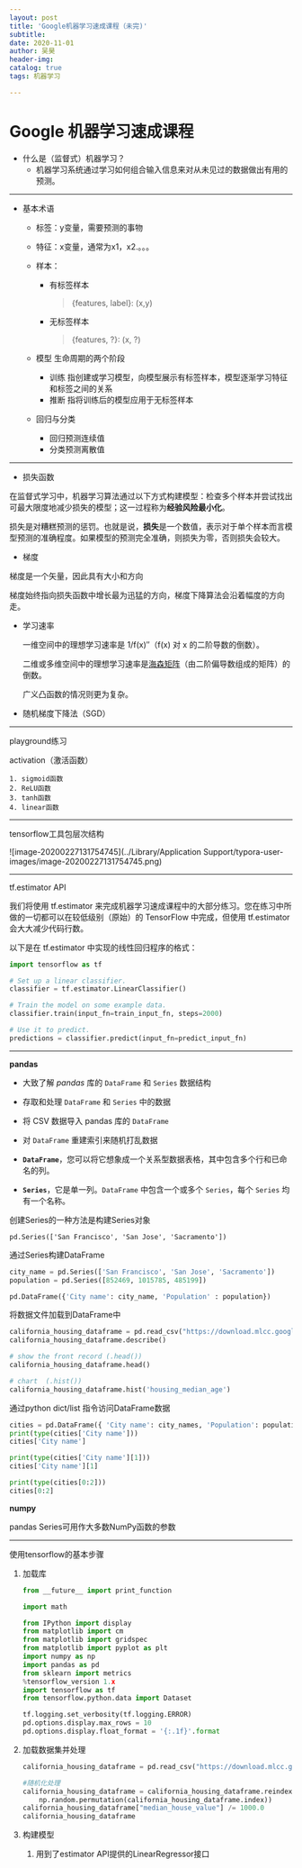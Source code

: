 ```yaml
---
layout:	post
title: 'Google机器学习速成课程（未完)'
subtitle:
date: 2020-11-01
author: 吴昊
header-img:
catalog: true
tags: 机器学习

---
```


# Google 机器学习速成课程

- 什么是（监督式）机器学习？
  - 机器学习系统通过学习如何组合输入信息来对从未见过的数据做出有用的预测。

---

- 基本术语

  - 标签：y变量，需要预测的事物

  - 特征：x变量，通常为x1，x2.。。。

  - 样本：

    - 有标签样本

      > {features, label}: (x,y)

    - 无标签样本

      > {features, ?}: (x, ?)

  - 模型 生命周期的两个阶段

    - 训练 指创建或学习模型，向模型展示有标签样本，模型逐渐学习特征和标签之间的关系
    - 推断 指将训练后的模型应用于无标签样本

  - 回归与分类

    - 回归预测连续值
    - 分类预测离散值

---

- 损失函数

在监督式学习中，机器学习算法通过以下方式构建模型：检查多个样本并尝试找出可最大限度地减少损失的模型；这一过程称为**经验风险最小化**。

损失是对糟糕预测的惩罚。也就是说，**损失**是一个数值，表示对于单个样本而言模型预测的准确程度。如果模型的预测完全准确，则损失为零，否则损失会较大。





- 梯度

梯度是一个矢量，因此具有大小和方向

梯度始终指向损失函数中增长最为迅猛的方向，梯度下降算法会沿着幅度的方向走。





- 学习速率

  一维空间中的理想学习速率是 1/f(x)″（f(x) 对 x 的二阶导数的倒数）。

  二维或多维空间中的理想学习速率是[海森矩阵](https://wikipedia.org/wiki/Hessian_matrix)（由二阶偏导数组成的矩阵）的倒数。

  广义凸函数的情况则更为复杂。



- 随机梯度下降法（SGD）



---

playground练习

activation（激活函数）

	1. sigmoid函数
 	2. ReLU函数
 	3. tanh函数
 	4. linear函数



---

tensorflow工具包层次结构

 ![image-20200227131754745](../Library/Application Support/typora-user-images/image-20200227131754745.png)

---

tf.estimator API

我们将使用 tf.estimator 来完成机器学习速成课程中的大部分练习。您在练习中所做的一切都可以在较低级别（原始）的 TensorFlow 中完成，但使用 tf.estimator 会大大减少代码行数。

以下是在 tf.estimator 中实现的线性回归程序的格式：

``` python
import tensorflow as tf

# Set up a linear classifier.
classifier = tf.estimator.LinearClassifier()

# Train the model on some example data.
classifier.train(input_fn=train_input_fn, steps=2000)

# Use it to predict.
predictions = classifier.predict(input_fn=predict_input_fn)
```





---

**pandas**

- 大致了解 *pandas* 库的 `DataFrame` 和 `Series` 数据结构
- 存取和处理 `DataFrame` 和 `Series` 中的数据
- 将 CSV 数据导入 pandas 库的 `DataFrame`
- 对 `DataFrame` 重建索引来随机打乱数据





- **`DataFrame`**，您可以将它想象成一个关系型数据表格，其中包含多个行和已命名的列。
- **`Series`**，它是单一列。`DataFrame` 中包含一个或多个 `Series`，每个 `Series` 均有一个名称。



创建Series的一种方法是构建Series对象

`pd.Series(['San Francisco', 'San Jose', 'Sacramento'])`



通过Series构建DataFrame

```python
city_name = pd.Series(['San Francisco', 'San Jose', 'Sacramento'])
population = pd.Series([852469, 1015785, 485199])

pd.DataFrame({'City name': city_name, 'Population' : population})
```



将数据文件加载到DataFrame中

```python
california_housing_dataframe = pd.read_csv("https://download.mlcc.google.cn/mledu-datasets/california_housing_train.csv", sep=",")
california_housing_dataframe.describe()

# show the front record (.head())
california_housing_dataframe.head()

# chart  (.hist())
california_housing_dataframe.hist('housing_median_age')

```



通过python dict/list 指令访问DataFrame数据

```python
cities = pd.DataFrame({ 'City name': city_names, 'Population': population })
print(type(cities['City name']))
cities['City name']

print(type(cities['City name'][1]))
cities['City name'][1]

print(type(cities[0:2]))
cities[0:2]
```



**numpy**

pandas Series可用作大多数NumPy函数的参数





---

使用tensorflow的基本步骤

1. 加载库

   ```python
   from __future__ import print_function
   
   import math
   
   from IPython import display
   from matplotlib import cm
   from matplotlib import gridspec
   from matplotlib import pyplot as plt
   import numpy as np
   import pandas as pd
   from sklearn import metrics
   %tensorflow_version 1.x
   import tensorflow as tf
   from tensorflow.python.data import Dataset
   
   tf.logging.set_verbosity(tf.logging.ERROR)
   pd.options.display.max_rows = 10
   pd.options.display.float_format = '{:.1f}'.format
   
   
   ```

2. 加载数据集并处理

   ```python
   california_housing_dataframe = pd.read_csv("https://download.mlcc.google.cn/mledu-datasets/california_housing_train.csv", sep=",")
   
   #随机化处理
   california_housing_dataframe = california_housing_dataframe.reindex(
       np.random.permutation(california_housing_dataframe.index))
   california_housing_dataframe["median_house_value"] /= 1000.0
   california_housing_dataframe
   ```

3. 构建模型

   1. 用到了estimator API提供的LinearRegressor接口
